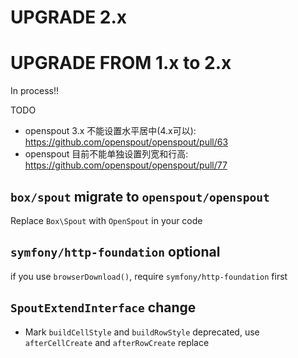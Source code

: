 # UPGRADE 2.x

UPGRADE FROM 1.x to 2.x
=======================

In process!!

TODO

- openspout 3.x 不能设置水平居中(4.x可以): https://github.com/openspout/openspout/pull/63
- openspout 目前不能单独设置列宽和行高: https://github.com/openspout/openspout/pull/77

## `box/spout` migrate to `openspout/openspout`

Replace `Box\Spout` with `OpenSpout` in your code

## `symfony/http-foundation` optional

if you use `browserDownload()`, require `symfony/http-foundation` first

## `SpoutExtendInterface` change

- Mark `buildCellStyle` and `buildRowStyle` deprecated, use `afterCellCreate` and `afterRowCreate` replace
